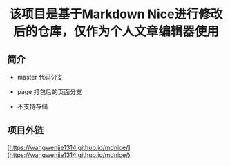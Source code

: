 <h1 align="center">该项目是基于Markdown Nice进行修改后的仓库，仅作为个人文章编辑器使用</h1>

## 简介

- master 代码分支
- page 打包后的页面分支

- 不支持存储

## 项目外链

[https://wangwenjie1314.github.io/mdnice/](https://wangwenjie1314.github.io/mdnice/)
